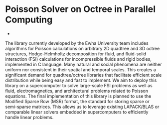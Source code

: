# Poisson Solver on Octree in Parallel Computing
-
The library currently developed by the Ewha University team includes algorithms for Poisson calculations on arbitrary 2D quadtree and 3D octree structures, Hodge-Helmholtz decomposition for fluid, and fluid-solid interaction (FSI) calculations for incompressible fluids and rigid bodies, implemented in C language. Many natural and social phenomena are neither uniform nor consistent in their spatial and temporal scales. This creates a significant demand for quadtree/octree libraries that facilitate efficient scale distribution while being easy and fast to implement. We aim to deploy this library on a supercomputer to solve large-scale FSI problems as well as fluid, electromagnetics, and architectural problems related to Poisson equations. The final implementation of this library is planned to use the Modified Sparse Row (MSR) format, the standard for storing sparse or semi-sparse matrices. This allows us to leverage existing LAPACK/BLAS or comparable linear solvers embedded in supercomputers to efficiently handle linear problems.
